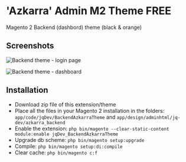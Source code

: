 # 'Azkarra' Admin M2 Theme FREE
Magento 2 Backend (dashbord) theme (black & orange) 

## Screenshots
![Backend theme - login page](https://raw.githubusercontent.com/jq91/M2_AzkarraBackendTheme/main/README-assets/login-page.png)

![Backend theme - dashboard](https://raw.githubusercontent.com/jq91/M2_AzkarraBackendTheme/main/README-assets/dashboard.png)

## Installation
* Download zip file of this extension/theme
* Place all the files in your Magento 2 installation in the folders:
`app/code/jqDev/BackendAzkarraTheme` and `app/design/adminhtml/jq-dev/azkarra_backend`
* Enable the extension: `php bin/magento --clear-static-content module:enable jqDev_BackendAzkarraTheme`
* Upgrade db scheme: `php bin/magento setup:upgrade`
* Compile: `php bin/magento setup:di:compile`
* Clear cache: `php bin/magento c:f` 
